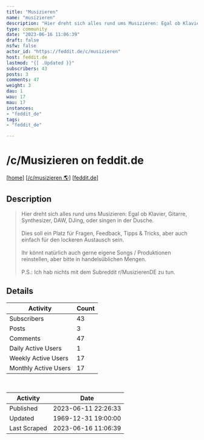 ```yaml
---
title: "Musizieren" 
name: "musizieren"
description: "Hier dreht sich alles rund ums Musizieren: Egal ob Klavier, Gitarre, Synthesizer, DAW, DJing, oder singen in der Dusche.Dies soll ein Platz für Fragen, Feedback, Tipps & Tricks, aber auch einfach für den lockeren Austausch sein.Ihr könnt natürlich auch gerne eigene Songs / Produktionen reinstellen, aber bitte in handelsüblichen Mengen. P.S.: Ich hab nichts mit dem Subreddit r/MusizierenDE zu tun."
type: community
date: "2023-06-16 11:06:39"
draft: false
nsfw: false
actor_id: "https://feddit.de/c/musizieren"
host: feddit.de
lastmod: "{[ .Updated }}"
subscribers: 43
posts: 3
comments: 47
weight: 3
dau: 1
wau: 17
mau: 17
instances:
- "feddit_de"
tags: 
- "feddit_de"

---
```


# /c/Musizieren on feddit.de

[[home](/)]
[[/c/musizieren 🌎](https://feddit.de/c/musizieren)]
[[feddit.de](/instances/feddit_de)]


## Description 

<blockquote class="description">
Hier dreht sich alles rund ums Musizieren: Egal ob Klavier, Gitarre, Synthesizer, DAW, DJing, oder singen in der Dusche.<br><br>Dies soll ein Platz für Fragen, Feedback, Tipps & Tricks, aber auch einfach für den lockeren Austausch sein.<br><br>Ihr könnt natürlich auch gerne eigene Songs / Produktionen reinstellen, aber bitte in handelsüblichen Mengen. <br><br>P.S.: Ich hab nichts mit dem Subreddit r/MusizierenDE zu tun.<br>
</blockquote>


## Details

| Activity | Count  |
|----------------------|---|
| Subscribers          | 43 |
| Posts                | 3  |
| Comments             | 47  |
| Daily Active Users   | 1  |
| Weekly Active Users  | 17  |
| Monthly Active Users | 17  |

<br>

| Activity | Date |
|----------------------|---|
| Published            | 2023-06-11 22:26:33 |
| Updated              | 1969-12-31 19:00:00 |
| Last Scraped         | 2023-06-16 11:06:39 |
